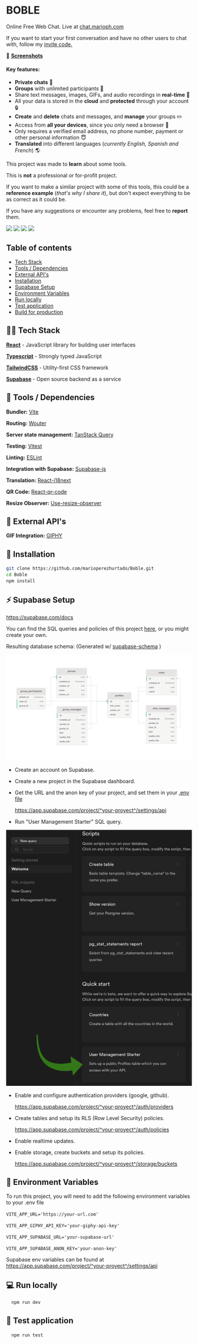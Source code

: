 # BOBLE

Online Free Web Chat. Live at [chat.marioph.com](https://www.chat.marioph.com/)

If you want to start your first conversation and have no other users to chat with, follow my [invite code.](https://chat.marioph.com/invite/0f06b352-ad38-4101-8f35-c6926985e7ab)

📸 **[Screenshots](https://github.com/marioperezhurtado/Boble/tree/main/doc/screenshots)**

#### Key features:

- **Private chats** 👥
- **Groups** with unlimited participants 📢
- Share text messages, images, GIFs, and audio recordings in **real-time** 📡
- All your data is stored in the **cloud** and **protected** through your account 🔒
- **Create** and **delete** chats and messages, and **manage** your groups ✏️
- Access from **all your devices**, since you only need a browser 💫
- Only requires a verified email address, no phone number, payment or other personal information 😇
- **Translated** into different languages (_currently English, Spanish and French_) 🌎

This project was made to **learn** about some tools.

This is **not** a professional or for-profit project.

If you want to make a similar project with some of this tools, this could be a **reference example** (_that's why I share it_), but don't expect everything to be as correct as it could be.

If you have any suggestions or encounter any problems, feel free to **report** them.

<p>
  <img src='https://img.shields.io/badge/react-%2320232a.svg?style=for-the-badge&logo=react&logoColor=%2361DAFB'/>
  <img src='https://img.shields.io/badge/typescript-%23007ACC.svg?style=for-the-badge&logo=typescript&logoColor=white'/>
  <img src='https://img.shields.io/badge/tailwindcss-%2338B2AC.svg?style=for-the-badge&logo=tailwind-css&logoColor=white'/>
  <img src="https://img.shields.io/badge/Supabase-3ECF8E?style=for-the-badge&logo=supabase&logoColor=white"/>
</p>

## Table of contents

- [Tech Stack](#-tech-stack)
- [Tools / Dependencies](#-tools--dependencies)
- [External API's](#-external-apis)
- [Installation](#-installation)
- [Supabase Setup](#-supabase-setup)
- [Environment Variables](#-environment-variables)
- [Run locally](#-run-locally)
- [Test application](#-test-application)
- [Build for production](#%EF%B8%8F-build-for-production)

## 🧑‍💻 Tech Stack

**[React](https://es.reactjs.org/)** - JavaScript library for building user interfaces

**[Typescript](https://www.typescriptlang.org/)** - Strongly typed JavaScript

**[TailwindCSS](https://tailwindcss.com/)** - Utility-first CSS framework

**[Supabase](https://supabase.com/)** - Open source backend as a service

## 🔧 Tools / Dependencies

**Bundler:** [Vite](https://vitejs.dev/)

**Routing:** [Wouter](https://github.com/molefrog/wouter)

**Server state management:** [TanStack Query](https://tanstack.com/query/v4/)

**Testing:** [Vitest](https://vitest.dev/)

**Linting:** [ESLint](https://eslint.org/)

**Integration with Supabase:** [Supabase-js](https://github.com/supabase/supabase-js)

**Translation:** [React-i18next](https://react.i18next.com/)

**QR Code:** [React-qr-code](https://www.npmjs.com/package/react-qr-code)

**Resize Observer:** [Use-resize-observer](https://github.com/ZeeCoder/use-resize-observer)

## 📡 External API's

**GIF Integration:** [GIPHY](https://developers.giphy.com/)

## 🚀 Installation

```bash
git clone https://github.com/marioperezhurtado/Boble.git
cd Boble
npm install
```

## ⚡ Supabase Setup

https://supabase.com/docs

You can find the SQL queries and policies of this project [here](./doc/Boble.sql), or you might create your own.

Resulting database schema: (Generated w/ [supabase-schema](https://github.com/zernonia/supabase-schema) )

![Database Schema](./doc/db-schema.png)

- Create an account on Supabase.

- Create a new project in the Supabase dashboard.

- Get the URL and the anon key of your project, and set them in your [.env file](#-environment-variables)

  https://app.supabase.com/project/^your-proyect^/settings/api

- Run "User Management Starter" SQL query.

![User Management Starter](./doc/profile-starter.png)

- Enable and configure authentication providers (google, github).

  https://app.supabase.com/project/^your-proyect^/auth/providers

- Create tables and setup its RLS (Row Level Security) policies.

  https://app.supabase.com/project/^your-proyect^/auth/policies

- Enable realtime updates.

- Enable storage, create buckets and setup its policies.

  https://app.supabase.com/project/^your-proyect^/storage/buckets

## 💬 Environment Variables

To run this project, you will need to add the following environment variables to your .env file

`VITE_APP_URL='https://your-url.com'`

`VITE_APP_GIPHY_API_KEY='your-giphy-api-key'`

`VITE_APP_SUPABASE_URL='your-supabase-url'`

`VITE_APP_SUPABASE_ANON_KEY='your-anon-key'`

Supabase env variables can be found at https://app.supabase.com/project/^your-proyect^/settings/api

## 💻 Run locally

```bash
  npm run dev
```

## 🔬 Test application

```bash
  npm run test
```
